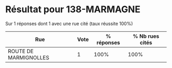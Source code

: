 # Résultat pour 138-MARMAGNE

Sur 1 réponses dont 1 avec une rue cité (taux réussite 100%)

| Rue | Vote | % réponses | % Nb rues cités|
|-----|------|------------|----------------|
| ROUTE DE MARMIGNOLLES | 1 | 100% | 100%|

